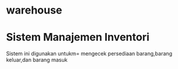 # warehouse
# Sistem Manajemen Inventori

Sistem ini digunakan untukm= mengecek persediaan barang,barang keluar,dan barang masuk
